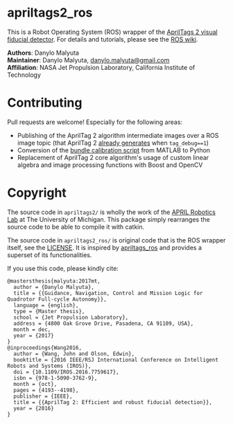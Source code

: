 # apriltags2_ros

This is a Robot Operating System (ROS) wrapper of the [AprilTags 2 visual fiducial detector](https://april.eecs.umich.edu/software/apriltag.html). For details and tutorials, please see the [ROS wiki](http://wiki.ros.org/apriltags2_ros).

**Authors**: Danylo Malyuta  
**Maintainer**: Danylo Malyuta, danylo.malyuta@gmail.com  
**Affiliation**: NASA Jet Propulsion Laboratory, California Institute of Technology

# Contributing

Pull requests are welcome! Especially for the following areas:

- Publishing of the AprilTag 2 algorithm intermediate images over a ROS image topic (that AprilTag 2 [already generates](https://github.com/dmalyuta/apriltags2_ros/blob/master/apriltags2/src/apriltag.c#L1167-L1395) when `tag_debug==1`)
- Conversion of the [bundle calibration script](https://github.com/dmalyuta/apriltags2_ros/blob/master/apriltags2_ros/scripts/calibrate_bundle.m) from MATLAB to Python
- Replacement of AprilTag 2 core algorithm's usage of custom linear algebra and image processing functions with Boost and OpenCV

# Copyright

The source code in `apriltags2/` is wholly the work of the [APRIL Robotics Lab](https://april.eecs.umich.edu/software/apriltag.html) at The University of Michigan. This package simply rearranges the source code to be able to compile it with catkin.

The source code in `apriltags2_ros/` is original code that is the ROS wrapper itself, see the [LICENSE](https://github.com/dmalyuta/apriltags2_ros/blob/master/LICENSE). It is inspired by [apriltags_ros](https://github.com/RIVeR-Lab/apriltags_ros) and provides a superset of its functionalities.

If you use this code, please kindly cite:

```
@mastersthesis{malyuta:2017mt,
  author = {Danylo Malyuta},
  title = {{Guidance, Navigation, Control and Mission Logic for Quadrotor Full-cycle Autonomy}},
  language = {english},
  type = {Master thesis},
  school = {Jet Propulsion Laboratory},
  address = {4800 Oak Grove Drive, Pasadena, CA 91109, USA},
  month = dec,
  year = {2017}
}
@inproceedings{Wang2016,
  author = {Wang, John and Olson, Edwin},
  booktitle = {2016 IEEE/RSJ International Conference on Intelligent Robots and Systems (IROS)},
  doi = {10.1109/IROS.2016.7759617},
  isbn = {978-1-5090-3762-9},
  month = {oct},
  pages = {4193--4198},
  publisher = {IEEE},
  title = {{AprilTag 2: Efficient and robust fiducial detection}},
  year = {2016}
}
```
